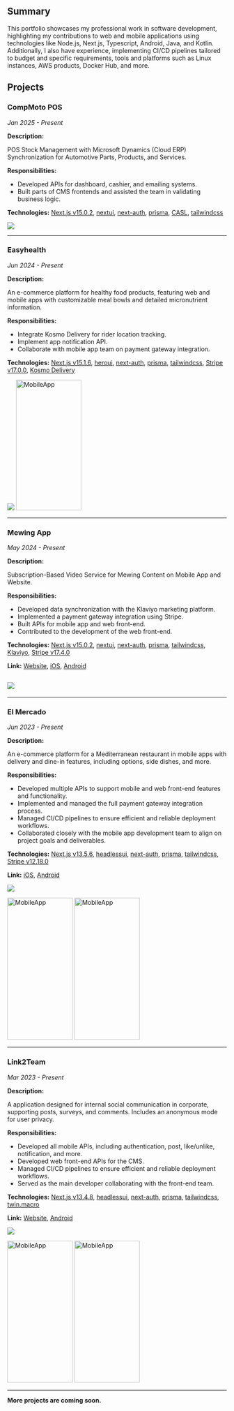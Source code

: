 ## Summary

This portfolio showcases my professional work in software development, highlighting my contributions to web and mobile applications using technologies like Node.js, Next.js, Typescript, Android, Java, and Kotlin. Additionally, I also have experience, implementing CI/CD pipelines tailored to budget and specific requirements, tools and platforms such as Linux instances, AWS products, Docker Hub, and more.

## Projects

### CompMoto POS

_Jan 2025 - Present_

**Description:**

POS Stock Management with Microsoft Dynamics (Cloud ERP) Synchronization for Automotive Parts, Products, and Services.

**Responsibilities:**

- Developed APIs for dashboard, cashier, and emailing systems.
- Built parts of CMS frontends and assisted the team in validating business logic.

**Technologies:** [Next.js v15.0.2](https://github.com/vercel/next.js/), [nextui](https://github.com/nextui-org/nextui), [next-auth](https://github.com/nextauthjs/next-auth), [prisma](https://github.com/prisma/prisma), [CASL](https://github.com/stalniy/casl), [tailwindcss](https://github.com/tailwindlabs/tailwindcss)

![](./images/comp-moto-01.png)

---

### Easyhealth

_Jun 2024 - Present_

**Description:**

An e-commerce platform for healthy food products, featuring web and mobile apps with customizable meal bowls and detailed micronutrient information.

**Responsibilities:**

- Integrate Kosmo Delivery for rider location tracking.
- Implement app notification API.
- Collaborate with mobile app team on payment gateway integration.

**Technologies:** [Next.js v15.1.6](https://github.com/vercel/next.js/), [heroui](https://github.com/heroui-inc/heroui), [next-auth](https://github.com/nextauthjs/next-auth), [prisma](https://github.com/prisma/prisma), [tailwindcss](https://github.com/tailwindlabs/tailwindcss), [Stripe v17.0.0](https://github.com/stripe/stripe-node), [Kosmo Delivery](https://kosmo.readme.io/reference/whats-kosmo)

![](./images/easyhealth-01.png)
<img src="./images/easyhealth-02.jpeg" alt="MobileApp" width="150" height="299">

---

### Mewing App

_May 2024 - Present_

**Description:**

Subscription-Based Video Service for Mewing Content on Mobile App and Website.

**Responsibilities:**

- Developed data synchronization with the Klaviyo marketing platform.
- Implemented a payment gateway integration using Stripe.
- Built APIs for mobile app and web front-end.
- Contributed to the development of the web front-end.

**Technologies:** [Next.js v15.0.2](https://github.com/vercel/next.js/), [nextui](https://github.com/nextui-org/nextui), [next-auth](https://github.com/nextauthjs/next-auth), [prisma](https://github.com/prisma/prisma), [tailwindcss](https://github.com/tailwindlabs/tailwindcss), [Klaviyo](https://github.com/klaviyo/klaviyo-api-node), [Stripe v17.4.0](https://github.com/stripe/stripe-node)

**Link:** [Website](https://web.mewingapp.co/home), [iOS](https://apps.apple.com/gb/app/mewing-by-dr-mike-mew/id1562833932), [Android](https://play.google.com/store/apps/details?id=com.orthotropics.mewing)

## ![](./images/mewing-01.png)

---

### El Mercado

_Jun 2023 - Present_

**Description:**

An e-commerce platform for a Mediterranean restaurant in mobile apps with delivery and dine-in features, including options, side dishes, and more.

**Responsibilities:**

- Developed multiple APIs to support mobile and web front-end features and functionality.
- Implemented and managed the full payment gateway integration process.
- Managed CI/CD pipelines to ensure efficient and reliable deployment workflows.
- Collaborated closely with the mobile app development team to align on project goals and deliverables.

**Technologies:** [Next.js v13.5.6](https://github.com/vercel/next.js/), [headlessui](https://github.com/tailwindlabs/headlessui), [next-auth](https://github.com/nextauthjs/next-auth), [prisma](https://github.com/prisma/prisma), [tailwindcss](https://github.com/tailwindlabs/tailwindcss), [Stripe v12.18.0](https://github.com/stripe/stripe-node)

**Link:** [iOS](https://apps.apple.com/th/app/el-mercado/id6468034312), [Android](https://play.google.com/store/apps/details?id=com.sybarite.elmercado)

![](./images/elmercado-01.png)

<p>
<img src="./images/elmercado-02.PNG" alt="MobileApp" width="150" height="325">
<img src="./images/elmercado-03.PNG" alt="MobileApp" width="150" height="325">
</p>

---

### Link2Team

_Mar 2023 - Present_

**Description:**

A application designed for internal social communication in corporate, supporting posts, surveys, and comments. Includes an anonymous mode for user privacy.

**Responsibilities:**

- Developed all mobile APIs, including authentication, post, like/unlike, notification, and more.
- Developed web front-end APIs for the CMS.
- Managed CI/CD pipelines to ensure efficient and reliable deployment workflows.
- Served as the main developer collaborating with the front-end team.

**Technologies:** [Next.js v13.4.8](https://github.com/vercel/next.js/), [headlessui](https://github.com/tailwindlabs/headlessui), [next-auth](https://github.com/nextauthjs/next-auth), [prisma](https://github.com/prisma/prisma), [tailwindcss](https://github.com/tailwindlabs/tailwindcss), [twin.macro](https://github.com/ben-rogerson/twin.macro)

**Link:** [Website](https://www.link2team.com/), [Android](https://play.google.com/store/apps/details?id=com.smartsoftasia.link2teamapp)

![](./images/link2team-01.png)

<p>
<img src="./images/link2team-02.PNG" alt="MobileApp" width="150" height="325">
<img src="./images/link2team-03.PNG" alt="MobileApp" width="150" height="325">
</p>

---

**More projects are coming soon.**
